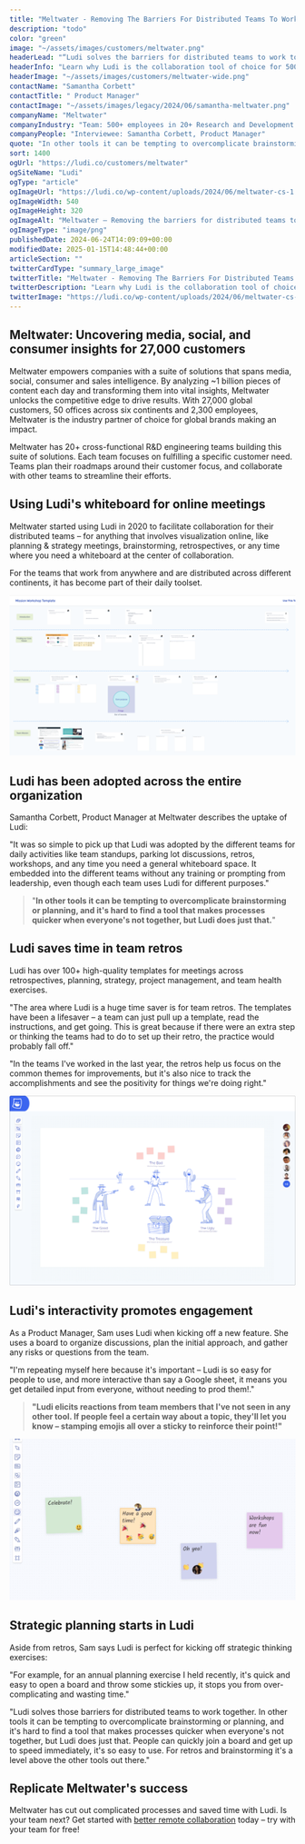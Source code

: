 ```yaml
---
title: "Meltwater - Removing The Barriers For Distributed Teams To Work Together"
description: "todo"
color: "green"
image: "~/assets/images/customers/meltwater.png"
headerLead: "“Ludi solves the barriers for distributed teams to work together”"
headerInfo: "Learn why Ludi is the collaboration tool of choice for 500+ engineers at Meltwater."
headerImage: "~/assets/images/customers/meltwater-wide.png"
contactName: "Samantha Corbett"
contactTitle: " Product Manager"
contactImage: "~/assets/images/legacy/2024/06/samantha-meltwater.png"
companyName: "Meltwater"
companyIndustry: "Team: 500+ employees in 20+ Research and Development teams"
companyPeople: "Interviewee: Samantha Corbett, Product Manager"
quote: "In other tools it can be tempting to overcomplicate brainstorming or planning, and it's hard to find a tool that makes processes quicker when everyone's not together, but Ludi does just that."
sort: 1400
ogUrl: "https://ludi.co/customers/meltwater"
ogSiteName: "Ludi"
ogType: "article"
ogImageUrl: "https://ludi.co/wp-content/uploads/2024/06/meltwater-cs-1.png"
ogImageWidth: 540
ogImageHeight: 320
ogImageAlt: "Meltwater – Removing the barriers for distributed teams to work together"
ogImageType: "image/png"
publishedDate: 2024-06-24T14:09:09+00:00
modifiedDate: 2025-01-15T14:48:44+00:00
articleSection: ""
twitterCardType: "summary_large_image"
twitterTitle: "Meltwater - Removing The Barriers For Distributed Teams To Work Together | Ludi"
twitterDescription: "Learn why Ludi is the collaboration tool of choice for 500+ engineers at Meltwater."
twitterImage: "https://ludi.co/wp-content/uploads/2024/06/meltwater-cs-1.png"
---
```


## Meltwater: Uncovering media, social, and consumer insights for 27,000 customers

Meltwater empowers companies with a suite of solutions that spans media, social, consumer and sales intelligence. By analyzing ~1 billion pieces of content each day and transforming them into vital insights, Meltwater unlocks the competitive edge to drive results. With 27,000 global customers, 50 offices across six continents and 2,300 employees, Meltwater is the industry partner of choice for global brands making an impact.

Meltwater has 20+ cross-functional R&D engineering teams building this suite of solutions. Each team focuses on fulfilling a specific customer need. Teams plan their roadmaps around their customer focus, and collaborate with other teams to streamline their efforts.

## Using Ludi's whiteboard for online meetings

Meltwater started using Ludi in 2020 to facilitate collaboration for their distributed teams – for anything that involves visualization online, like planning & strategy meetings, brainstorming, retrospectives, or any time where you need a whiteboard at the center of collaboration.

For the teams that work from anywhere and are distributed across different continents, it has become part of their daily toolset.

![](../../assets/images/legacy/2024/05/Screen-Shot-2024-03-25-at-2.52.36-PM-1024x574.png)

## Ludi has been adopted across the entire organization

Samantha Corbett, Product Manager at Meltwater describes the uptake of Ludi:

"It was so simple to pick up that Ludi was adopted by the different teams for daily activities like team standups, parking lot discussions, retros, workshops, and any time you need a general whiteboard space. It embedded into the different teams without any training or prompting from leadership, even though each team uses Ludi for different purposes."

> "**In other tools it can be tempting to overcomplicate brainstorming or planning, and it's hard to find a tool that makes processes quicker when everyone's not together, but Ludi does just that.**"

## Ludi saves time in team retros

Ludi has over 100+ high-quality templates for meetings across retrospectives, planning, strategy, project management, and team health exercises.

"The area where Ludi is a huge time saver is for team retros. The templates have been a lifesaver – a team can just pull up a template, read the instructions, and get going. This is great because if there were an extra step or thinking the teams had to do to set up their retro, the practice would probably fall off."

"In the teams I've worked in the last year, the retros help us focus on the common themes for improvements, but it's also nice to track the accomplishments and see the positivity for things we're doing right."

![Sprint retrospective agenda retrospective template](../../assets/images/legacy/2024/04/The-good-the-bad-the-ugly-sprint-retrospective-template-1024x679.png)

## Ludi's interactivity promotes engagement

As a Product Manager, Sam uses Ludi when kicking off a new feature. She uses a board to organize discussions, plan the initial approach, and gather any risks or questions from the team.

"I'm repeating myself here because it's important – Ludi is so easy for people to use, and more interactive than say a Google sheet, it means you get detailed input from everyone, without needing to prod them!."

> **"Ludi elicits reactions from team members that I've not seen in any other tool. If people feel a certain way about a topic, they'll let you know – stamping emojis all over a sticky to reinforce their point!"**

![](../../assets/images/legacy/2023/05/61170472107ea3dbedbd78d0_Have-a-good-time-1024x577.png)

## Strategic planning starts in Ludi

Aside from retros, Sam says Ludi is perfect for kicking off strategic thinking exercises:

"For example, for an annual planning exercise I held recently, it's quick and easy to open a board and throw some stickies up, it stops you from over-complicating and wasting time."

"Ludi solves those barriers for distributed teams to work together. In other tools it can be tempting to overcomplicate brainstorming or planning, and it's hard to find a tool that makes processes quicker when everyone's not together, but Ludi does just that. People can quickly join a board and get up to speed immediately, it's so easy to use. For retros and brainstorming it's a level above the other tools out there."

## Replicate Meltwater's success

Meltwater has cut out complicated processes and saved time with Ludi. Is your team next? Get started with [better remote collaboration](/remote-collaboration) today – try with your team for free!
